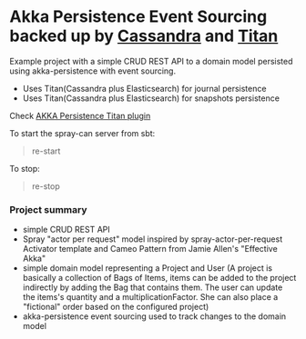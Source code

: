 Akka Persistence Event Sourcing backed up by <a href="http://cassandra.apache.org/">Cassandra</a> and <a href="http://thinkaurelius.github.io/titan/">Titan</a>
==============================================================================================

Example project with a simple CRUD REST API to a domain model persisted 
using akka-persistence with event sourcing.

* Uses Titan(Cassandra plus Elasticsearch) for journal persistence
* Uses Titan(Cassandra plus Elasticsearch) for snapshots persistence

Check <a href="http://search.maven.org/#search%7Cga%7C1%7Cakka-persistence-titan">AKKA Persistence Titan plugin</a>

To start the spray-can server from sbt:
> re-start

To stop:
> re-stop


### Project summary

- simple CRUD REST API
- Spray "actor per request" model inspired by spray-actor-per-request Activator template 
and Cameo Pattern from Jamie Allen's "Effective Akka"
- simple domain model representing a Project and User
(A project is basically a collection of Bags of Items, items can be added to the project indirectly 
 by adding the Bag that contains them. The user can update the items's quantity and 
 a multiplicationFactor. She can also place a "fictional" order based on the configured project)
- akka-persistence event sourcing used to track changes to the domain model



